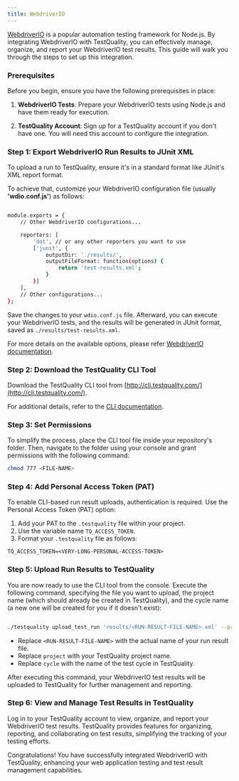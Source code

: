 ```yaml
---
title: WebdriverIO 
---
```


[WebdriverIO](https://webdriver.io/) is a popular automation testing framework for Node.js. By integrating WebdriverIO with TestQuality, you can effectively manage, organize, and report your WebdriverIO test results. This guide will walk you through the steps to set up this integration.

### Prerequisites

Before you begin, ensure you have the following prerequisites in place:

1. **WebdriverIO Tests**: Prepare your WebdriverIO tests using Node.js and have them ready for execution.

2. **TestQuality Account**: Sign up for a TestQuality account if you don't have one. You will need this account to configure the integration.

### Step 1: Export WebdriverIO Run Results to JUnit XML

To upload a run to TestQuality, ensure it's in a standard format like JUnit's XML report format.

To achieve that, customize your WebdriverIO configuration file (usually **'wdio.conf.js'**) as follows:

```bash

module.exports = {
    // Other WebdriverIO configurations...

    reporters: [
        'dot', // or any other reporters you want to use
        ['junit', {
            outputDir: './results/',
            outputFileFormat: function(options) {
                return 'test-results.xml';
            }
        }]
    ],
    // Other configurations...
};


```
Save the changes to your `wdio.conf.js` file. Afterward, you can execute your WebdriverIO tests, and the results will be generated in JUnit format, saved as `./results/test-results.xml`.

For more details on the available options, please refer [WebdriverIO documentation](https://webdriver.io/docs/junit-reporter/).

### Step 2: Download the TestQuality CLI Tool

Download the TestQuality CLI tool from [http://cli.testquality.com/](http://cli.testquality.com/).

For additional details, refer to the [CLI documentation](/testquality_cli/overview).

### Step 3: Set Permissions

To simplify the process, place the CLI tool file inside your repository's folder. Then, navigate to the folder using your console and grant permissions with the following command:

```bash
chmod 777 <FILE-NAME>
```
### Step 4: Add Personal Access Token (PAT)

To enable CLI-based run result uploads, authentication is required. Use the Personal Access Token (PAT) option:

1. Add your PAT to the `.testquality` file within your project.
2. Use the variable name `TQ_ACCESS_TOKEN`.
3. Format your `.testquality` file as follows:

```plaintext
TQ_ACCESS_TOKEN=<VERY-LONG-PERSONAL-ACCESS-TOKEN>
```
### Step 5: Upload Run Results to TestQuality

You are now ready to use the CLI tool from the console. Execute the following command, specifying the file you want to upload, the project name (which should already be created in TestQuality), and the cycle name (a new one will be created for you if it doesn't exist):

```bash

./testquality upload_test_run 'results/<RUN-RESULT-FILE-NAME>.xml' --project_name=project --plan_name=cycle
```
- Replace `<RUN-RESULT-FILE-NAME>` with the actual name of your run result file.
- Replace `project` with your TestQuality project name.
- Replace `cycle` with the name of the test cycle in TestQuality.


After executing this command, your WebdriverIO test results will be uploaded to TestQuality for further management and reporting.

### Step 6: View and Manage Test Results in TestQuality

Log in to your TestQuality account to view, organize, and report your WebdriverIO test results. TestQuality provides features for organizing, reporting, and collaborating on test results, simplifying the tracking of your testing efforts.

Congratulations! You have successfully integrated WebdriverIO with TestQuality, enhancing your web application testing and test result management capabilities.
